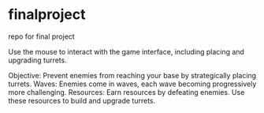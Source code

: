 # finalproject
repo for final project

Use the mouse to interact with the game interface, including placing and upgrading turrets.

Objective: Prevent enemies from reaching your base by strategically placing turrets.
Waves: Enemies come in waves, each wave becoming progressively more challenging.
Resources: Earn resources by defeating enemies. Use these resources to build and upgrade turrets.

